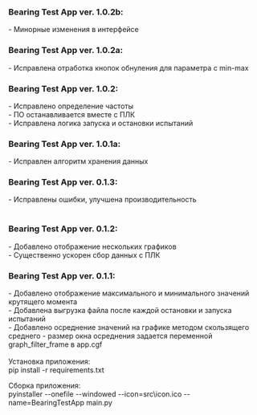 <H3> Bearing Test App ver. 1.0.2b: </H3>
    - Минорные изменения в интерфейсе<br>

<H3> Bearing Test App ver. 1.0.2a: </H3>
    - Исправлена отработка кнопок обнуления для параметра с min-max<br>

<H3> Bearing Test App ver. 1.0.2: </H3>
    - Исправлено определение частоты<br>
    - ПО останавливается вместе с ПЛК <br>
    - Исправлена логика запуска и остановки испытаний <br>


<H3> Bearing Test App ver. 1.0.1a: </H3>
    - Исправлен алгоритм хранения данных<br>

<H3> Bearing Test App ver. 0.1.3: </H3>
    - Исправлены ошибки, улучшена производительность<br>

<br>

<H3> Bearing Test App ver. 0.1.2: </H3>
    - Добавлено отображение нескольких графиков <br>
    - Существенно ускорен сбор данных с ПЛК
<br>

<H3> Bearing Test App ver. 0.1.1: </H3>
    - Добавлено отображение максимального и минимального значений крутящего момента <br>
    - Добавлена выгрузка файла после каждой остановки и запуска испытаний <br>
    - Добавлено осреднение значений на графике методом скользящего среднего - размер окна осреднения задается переменной graph_filter_frame в app.cgf <br>

<br>
Установка приложения: <br>
pip install -r requirements.txt

Сборка приложения: <br>
pyinstaller --onefile --windowed --icon=src\icon.ico --name=BearingTestApp main.py
